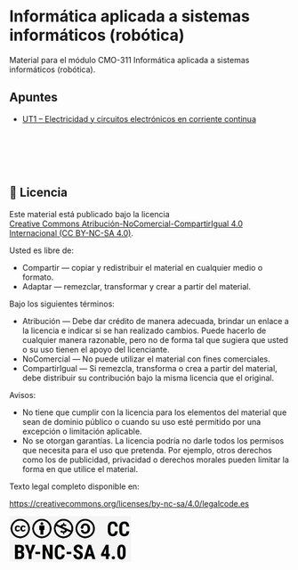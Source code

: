 # Informática aplicada a sistemas informáticos (robótica)

Material para el módulo CMO-311 Informática aplicada a sistemas informáticos (robótica).

## Apuntes

- [UT1 – Electricidad y circuitos electrónicos en corriente continua](https://github.com/ManuelArroyoSalcedo/IASE-ROBOTICA/blob/main/UT1%20%E2%80%93%20Electricidad%20y%20circuitos%20electr%C3%B3nicos%20en%20corriente%20continua/UT1%20%E2%80%93%20Electricidad%20y%20circuitos%20electr%C3%B3nicos%20en%20corriente%20continua.md)


<br/><br/><br/><br/>


## 📜 Licencia

Este material está publicado bajo la licencia  
[Creative Commons Atribución-NoComercial-CompartirIgual 4.0 Internacional (CC BY-NC-SA 4.0)](https://creativecommons.org/licenses/by-nc-sa/4.0/deed.es).

Usted es libre de:

- Compartir — copiar y redistribuir el material en cualquier medio o formato.
- Adaptar — remezclar, transformar y crear a partir del material.

Bajo los siguientes términos:

- Atribución — Debe dar crédito de manera adecuada, brindar un enlace a la licencia e indicar si se han realizado cambios. Puede hacerlo de cualquier manera razonable, pero no de forma tal que sugiera que usted o su uso tienen el apoyo del licenciante.
- NoComercial — No puede utilizar el material con fines comerciales.
- CompartirIgual — Si remezcla, transforma o crea a partir del material, debe distribuir su contribución bajo la misma licencia que el original.

Avisos:

- No tiene que cumplir con la licencia para los elementos del material que sean de dominio público o cuando su uso esté permitido por una excepción o limitación aplicable.
- No se otorgan garantías. La licencia podría no darle todos los permisos que necesita para el uso que pretenda. Por ejemplo, otros derechos como los de publicidad, privacidad o derechos morales pueden limitar la forma en que utilice el material.

Texto legal completo disponible en:  

https://creativecommons.org/licenses/by-nc-sa/4.0/legalcode.es

[<img src="img/logo_licencia.png" title="" alt="Licencia CC BY-NC-SA 4.0" width="219">](https://creativecommons.org/licenses/by-nc-sa/4.0/deed.es)
